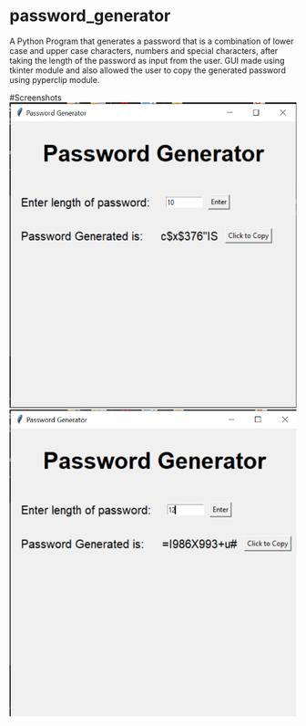 # password_generator
A Python Program that generates a password that is a combination of lower case and upper case characters, numbers and special characters, after taking the length of the password as input from the user.
GUI made using tkinter module and also allowed the user to copy the generated password using pyperclip module.

#Screenshots
![](/screenshots/ss1.png)
![](/screenshots/ss2.png)
